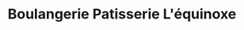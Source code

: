 ---
title: "Boulangerie Patisserie L'équinoxe"
url: /bouillargues/boulangerie-patisserie-lequinoxe/
shop: Bäckerei
---